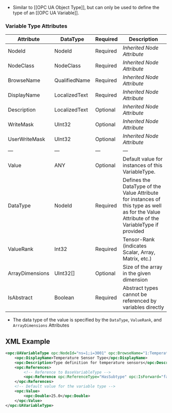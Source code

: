 - Similar to [[OPC UA Object Type]], but can only be used to define the type of an [[OPC UA Variable]].

### Variable Type Attributes

| Attribute       | DataType      | Required | Description                                                                                                                               |
| --------------- | ------------- | -------- | ----------------------------------------------------------------------------------------------------------------------------------------- |
| Nodeld          | Nodeld        | Required | *Inherited Node Attribute*                                                                                                                |
| NodeClass       | NodeClass     | Required | *Inherited Node Attribute*                                                                                                                |
| BrowseName      | QualifiedName | Required | *Inherited Node Attribute*                                                                                                                |
| DisplayName     | LocalizedText | Required | *Inherited Node Attribute*                                                                                                                |
| Description     | LocalizedText | Optional | *Inherited Node Attribute*                                                                                                                |
| WriteMask       | Ulnt32        | Optional | *Inherited Node Attribute*                                                                                                                |
| UserWriteMask   | Ulnt32        | Optional | *Inherited Node Attribute*                                                                                                                |
| &mdash;         | &mdash;       | &mdash;  | &mdash;                                                                                                                                   |
| Value           | ANY           | Optional | Default value for instances of this VariableType.                                                                                         |
| DataType        | NodeId        | Required | Defines the DataType of the Value Attribute for instances of this type as well as for the Value Attribute of the VariableType if provided |
| ValueRank       | Int32         | Required | Tensor-Rank (indicates Scalar, Array, Matrix, etc.)                                                                                       |
| ArrayDimensions | UInt32[]      | Optional | Size of the array in the given dimension                                                                                                  |
| IsAbstract      | Boolean       | Required | Abstract types cannot be referenced by variables directly                                                                                 |

- The data type of the value is specified by the `DataType`, `ValueRank`, and `ArrayDimensions` Attributes

## XML Example

```xml
<opc:UAVariableType opc:NodeId="ns=1;i=3001" opc:BrowseName="1:TemperatureSensorType" opc:DataType="Double" opc:ValueRank="-1">
    <opc:DisplayName>Temperature Sensor Type</opc:DisplayName>
    <opc:Description>Type definition for temperature sensors</opc:Description>
    <opc:References>
        <!-- Reference to BaseVariableType -->
        <opc:Reference opc:ReferenceType="HasSubtype" opc:IsForward="false">i=62</opc:Reference>
    </opc:References>
    <!-- Default value for the variable type -->
    <opc:Value>
        <opc:Double>25.0</opc:Double>
    </opc:Value>
</opc:UAVariableType>
```